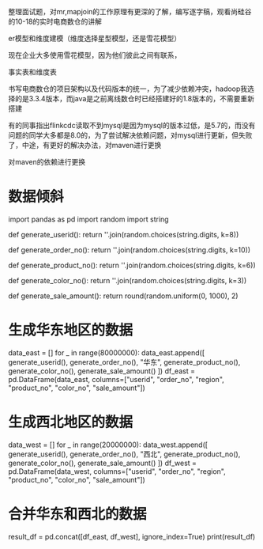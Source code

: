 整理面试题，对mr,mapjoin的工作原理有更深的了解，编写逐字稿，观看尚硅谷的10-18的实时电商数仓的讲解

er模型和维度建模（维度选择星型模型，还是雪花模型）

现在企业大多使用雪花模型，因为他们彼此之间有联系，

事实表和维度表

书写电商数仓的项目架构以及代码版本的统一，为了减少依赖冲突，hadoop我选择的是3.3.4版本，而java是之前离线数仓时已经搭建好的1.8版本的，不需要重新搭建

有的同事指出flinkcdc读取不到mysql是因为mysql的版本过低，是5.7的，而没有问题的同学大多都是8.0的，为了尝试解决依赖问题，对mysql进行更新，但失败了，中途，有更好的解决办法，对maven进行更换

对maven的依赖进行更换

# 数据倾斜

import pandas as pd
import random
import string


def generate_userid():
	return ''.join(random.choices(string.digits, k=8))


def generate_order_no():
	return ''.join(random.choices(string.digits, k=10))


def generate_product_no():
	return ''.join(random.choices(string.digits, k=6))


def generate_color_no():
	return ''.join(random.choices(string.digits, k=3))




def generate_sale_amount():
	return round(random.uniform(0, 1000), 2)


# 生成华东地区的数据
data_east = []
for _ in range(80000000):
	data_east.append([
		generate_userid(),
		generate_order_no(),
		"华东",
		generate_product_no(),
		generate_color_no(),
		generate_sale_amount()
	])
df_east = pd.DataFrame(data_east, columns=["userid", "order_no", "region", "product_no", "color_no", "sale_amount"])

# 生成西北地区的数据
data_west = []
for _ in range(20000000):
	data_west.append([
		generate_userid(),
		generate_order_no(),
		"西北",
		generate_product_no(),
		generate_color_no(),
		generate_sale_amount()
	])
df_west = pd.DataFrame(data_west, columns=["userid", "order_no", "region", "product_no", "color_no", "sale_amount"])

# 合并华东和西北的数据
result_df = pd.concat([df_east, df_west], ignore_index=True)
print(result_df)

​    